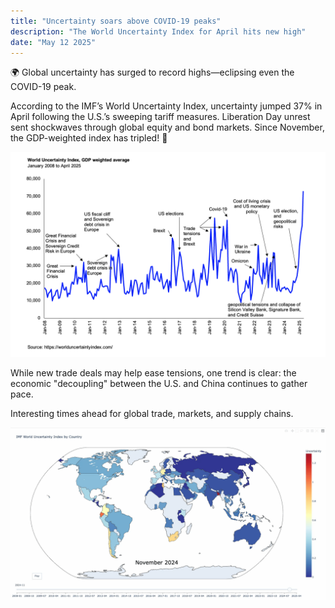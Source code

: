 ```yaml
---
title: "Uncertainty soars above COVID-19 peaks"
description: "The World Uncertainty Index for April hits new high"
date: "May 12 2025"
---
```


🌍 Global uncertainty has surged to record highs—eclipsing even the COVID-19 peak.

According to the IMF’s World Uncertainty Index, uncertainty jumped 37% in April following the U.S.’s sweeping tariff measures. Liberation Day unrest sent shockwaves through global equity and bond markets. Since November, the GDP-weighted index has tripled! 🤯

![uncertainty index graph](./uncertainty_index_apr25.png)

While new trade deals may help ease tensions, one trend is clear: the economic "decoupling" between the U.S. and China continues to gather pace.

Interesting times ahead for global trade, markets, and supply chains.

![wui heatmap animation](./wui_heatmap.gif)


